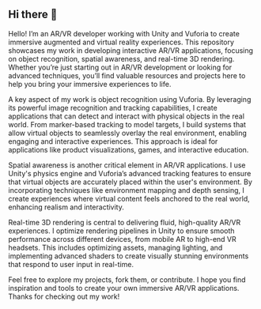 ## Hi there 👋

Hello! I’m an AR/VR developer working with Unity and Vuforia to create immersive augmented and virtual reality experiences. This repository showcases my work in developing interactive AR/VR applications, focusing on object recognition, spatial awareness, and real-time 3D rendering. Whether you’re just starting out in AR/VR development or looking for advanced techniques, you’ll find valuable resources and projects here to help you bring your immersive experiences to life.

A key aspect of my work is object recognition using Vuforia. By leveraging its powerful image recognition and tracking capabilities, I create applications that can detect and interact with physical objects in the real world. From marker-based tracking to model targets, I build systems that allow virtual objects to seamlessly overlay the real environment, enabling engaging and interactive experiences. This approach is ideal for applications like product visualizations, games, and interactive education.

Spatial awareness is another critical element in AR/VR applications. I use Unity's physics engine and Vuforia’s advanced tracking features to ensure that virtual objects are accurately placed within the user's environment. By incorporating techniques like environment mapping and depth sensing, I create experiences where virtual content feels anchored to the real world, enhancing realism and interactivity.

Real-time 3D rendering is central to delivering fluid, high-quality AR/VR experiences. I optimize rendering pipelines in Unity to ensure smooth performance across different devices, from mobile AR to high-end VR headsets. This includes optimizing assets, managing lighting, and implementing advanced shaders to create visually stunning environments that respond to user input in real-time.

Feel free to explore my projects, fork them, or contribute. I hope you find inspiration and tools to create your own immersive AR/VR applications. Thanks for checking out my work!
